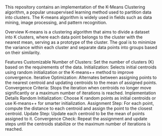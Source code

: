 This repository contains an implementation of the K-Means Clustering algorithm, a popular unsupervised learning method used to partition data into clusters.
The K-means algorithm is widely used in fields such as data mining, image processing, and pattern recognition.

Overview
K-means is a clustering algorithm that aims to divide a dataset into K clusters, where each data point belongs to the cluster with the nearest mean, serving as a prototype of the cluster. 
The goal is to minimize the variance within each cluster and separate data points into groups based on their similarity.

Features
Customizable Number of Clusters: Set the number of clusters (K) based on the requirements of the data.
Initialization: Selects initial centroids using random initialization or the K-means++ method to improve convergence.
Iterative Optimization: Alternates between assigning points to the nearest centroid and updating centroids to the mean of assigned points.
Convergence Criteria: Stops the iteration when centroids no longer move significantly or a maximum number of iterations is reached.
Implementation Details
Random Initialization: Choose K random points as initial centroids or use K-means++ for smarter initialization.
Assignment Step: For each point, compute the distance to each centroid and assign the point to the closest centroid.
Update Step: Update each centroid to be the mean of points assigned to it.
Convergence Check: Repeat the assignment and update steps until the centroids stabilize or the maximum number of iterations is reached.
